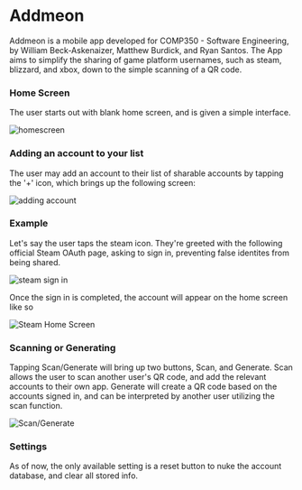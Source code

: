 # Addmeon

Addmeon is a mobile app developed for COMP350 - Software Engineering, by William Beck-Askenaizer, Matthew Burdick, and Ryan Santos. 
The App aims to simplify the sharing of game platform usernames, such as steam, blizzard, and xbox, down to the simple scanning of a QR code.

### Home Screen

The user starts out with blank home screen, and is given a simple interface. 

![homescreen](https://github.com/williambeckaskenaizer/addmeon/blob/master/images/Capture.PNG)

### Adding an account to your list

The user may add an account to their list of sharable accounts by tapping the '+' icon, which brings up the following screen:

![adding account](https://github.com/williambeckaskenaizer/addmeon/blob/master/images/addaccount.PNG)

### Example

Let's say the user taps the steam icon. They're greeted with the following official Steam OAuth page, asking to sign in, preventing false identites from being shared.

![steam sign in](https://github.com/williambeckaskenaizer/addmeon/blob/master/images/steamsignin.PNG)

Once the sign in is completed, the account will appear on the home screen like so

![Steam Home Screen](https://github.com/williambeckaskenaizer/addmeon/blob/master/images/homescreensteam.PNG)


### Scanning or Generating

Tapping Scan/Generate will bring up two buttons, Scan, and Generate. Scan allows the user to scan another user's QR code, and add the relevant accounts to their own app.
Generate will create a QR code based on the accounts signed in, and can be interpreted by another user utilizing the scan function.

![Scan/Generate](https://github.com/williambeckaskenaizer/addmeon/blob/master/images/scan-generate.PNG)

### Settings

As of now, the only available setting is a reset button to nuke the account database, and clear all stored info.